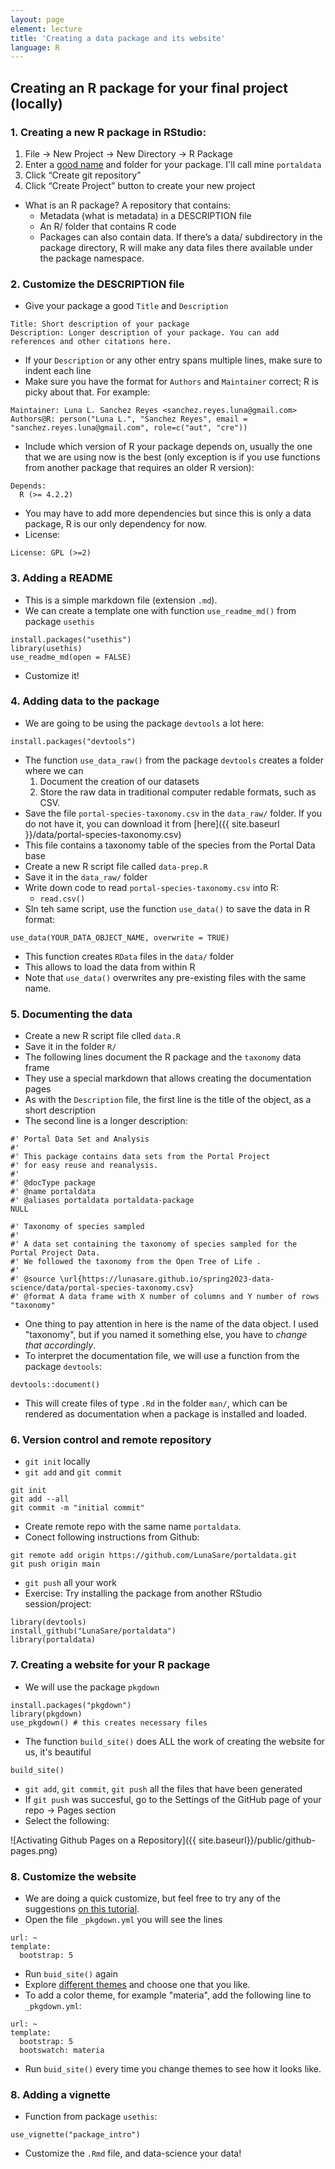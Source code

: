```yaml
---
layout: page
element: lecture
title: 'Creating a data package and its website'
language: R
---
```


## Creating an R package for your final project (locally)
<!-- Based on https://www.erikhoward.net/blog/how-to-create-an-r-data-package/ -->
### 1. Creating a new R package in RStudio:
  1. File -> New Project -> New Directory -> R Package
  1. Enter a [good name](https://stackoverflow.com/questions/24201568/what-constitutes-a-good-package-name-according-to-cran) and folder for your package. I'll call mine `portaldata`
  1. Click “Create git repository”
  1. Click “Create Project” button to create your new project

- What is an R package? A repository that contains:
  - Metadata (what is metadata) in a DESCRIPTION file
  - An R/ folder that contains R code
  - Packages can also contain data. If there’s a data/ subdirectory in the package directory, R will make any data files there available under the package namespace.

### 2. Customize the DESCRIPTION file
  - Give your package a good `Title` and `Description`
  ```
  Title: Short description of your package
  Description: Longer description of your package. You can add references and other citations here.
  ```
  - If your `Description` or any other entry spans multiple lines, make sure to indent each line
  - Make sure you have the format for `Authors` and `Maintainer` correct; R is picky about that. For example:
  ```
  Maintainer: Luna L. Sanchez Reyes <sanchez.reyes.luna@gmail.com>
  Authors@R: person("Luna L.", "Sanchez Reyes", email = "sanchez.reyes.luna@gmail.com", role=c("aut", "cre"))
  ```
  - Include which version of R your package depends on, usually the one that we are using now is the best (only exception is if you use functions from another package that requires an older R version):
  ```
  Depends:
    R (>= 4.2.2)
  ```
  - You may have to add more dependencies but since this is only a data package, R is our only dependency for now.
  - License:
  ```
  License: GPL (>=2)
  ```

### 3. Adding a README
- This is a simple markdown file (extension `.md`).
- We can create a template one with function `use_readme_md()` from package `usethis`
```
install.packages("usethis")
library(usethis)
use_readme_md(open = FALSE)
```
- Customize it!

### 4. Adding data to the package
  - We are going to be using the package `devtools` a lot here:
  ```
  install.packages("devtools")
  ```
  - The function `use_data_raw()` from the package `devtools` creates a folder where we can
    1. Document the creation of our datasets
    1. Store the raw data in traditional computer redable formats, such as CSV.
  - Save the file `portal-species-taxonomy.csv` in the `data_raw/` folder. If you do not have it, you can download it from  [here]({{ site.baseurl }}/data/portal-species-taxonomy.csv)
  - This file contains a taxonomy table of the species from the Portal Data base
  - Create a new R script file called `data-prep.R`
  - Save it in the `data_raw/` folder
  - Write down code to read `portal-species-taxonomy.csv` into R:
    - `read.csv()`
  - SIn teh same script, use the function `use_data()` to save the data in R format:
  ```
  use_data(YOUR_DATA_OBJECT_NAME, overwrite = TRUE)
  ```
  - This function creates `RData` files in the `data/` folder
  - This allows to load the data from within R
  - Note that `use_data()` overwrites any pre-existing files with the same name.

### 5. Documenting the data
- Create a new R script file clled `data.R`
- Save it in the folder `R/`
- The following lines document the R package and the `taxonomy` data frame
- They use a special markdown that allows creating the documentation pages
- As with the `Description` file, the first line is the title of the object, as a short description
- The second line is a longer description:

`````
#' Portal Data Set and Analysis
#'
#' This package contains data sets from the Portal Project
#' for easy reuse and reanalysis.
#'
#' @docType package
#' @name portaldata
#' @aliases portaldata portaldata-package
NULL

#' Taxonomy of species sampled
#'
#' A data set containing the taxonomy of species sampled for the Portal Project Data.
#' We followed the taxonomy from the Open Tree of Life .
#'
#' @source \url{https://lunasare.github.io/spring2023-data-science/data/portal-species-taxonomy.csv}
#' @format A data frame with X number of columns and Y number of rows
"taxonomy"
`````
- One thing to pay attention in here is the name of the data object. I used "taxonomy", but if you named it something else, you have to _change that accordingly_.
- To interpret the documentation file, we will use a function from the package `devtools`:
```
devtools::document()
```
- This will create files of type `.Rd` in the folder `man/`, which can be rendered as documentation when a package is installed and loaded.

<!--
```
install.packages("roxygen2")
library(roxygen2)
roxygenise()
# Alternatively:
```
-->

### 6. Version control and remote repository
- `git init` locally
- `git add` and `git commit`
```
git init
git add --all
git commit -m "initial commit"
```
- Create remote repo with the same name `portaldata`.
- Conect following instructions from Github:
```
git remote add origin https://github.com/LunaSare/portaldata.git
git push origin main
```
- `git push` all your work
- Exercise: Try installing the package from another RStudio session/project:
```
library(devtools)
install_github("LunaSare/portaldata")
library(portaldata)
```

### 7. Creating a website for your R package
<!-- https://sahirbhatnagar.com/blog/2020/03/03/creating-a-website-for-your-r-package/ -->
- We will use the package `pkgdown`
```
install.packages("pkgdown")
library(pkgdown)
use_pkgdown() # this creates necessary files
```
- The function `build_site()` does ALL the work of creating the website for us, it's beautiful
```
build_site()
```
- `git add`, `git commit`, `git push` all the files that have been generated
- If `git push` was succesful, go to the Settings of the GitHub page of your repo -> Pages section
- Select the following:

![Activating Github Pages on a Repository]({{ site.baseurl}}/public/github-pages.png)

### 8. Customize the website
- We are doing a quick customize, but feel free to try any of the suggestions [on this tutorial](https://pkgdown.r-lib.org/articles/customise.html).
- Open the file `_pkgdown.yml` you will see the lines
```
url: ~
template:
  bootstrap: 5
```
- Run `buid_site()` again
- Explore [different themes](https://bootswatch.com/) and choose one that you like.
- To add a color theme, for example "materia", add the following line to `_pkgdown.yml`:
```
url: ~
template:
  bootstrap: 5
  bootswatch: materia
```
- Run `buid_site()` every time you change themes to see how it looks like.



### 8. Adding a vignette
- Function from package `usethis`:
```
use_vignette("package_intro")
```
- Customize the `.Rmd` file, and data-science your data!

<!--
Creating a website using blogdown
https://www.shilaan.com/post/building-your-website-using-r-blogdown/
-->
